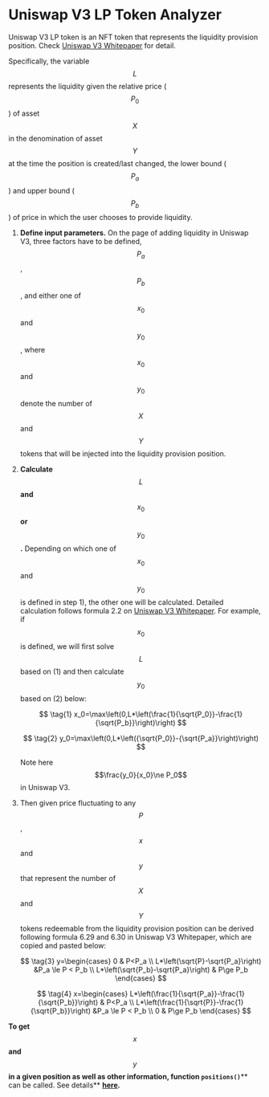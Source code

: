 # Uniswap V3 LP Token Analyzer

Uniswap V3 LP token is an NFT token that represents the liquidity provision position. Check [Uniswap V3 Whitepaper](https://uniswap.org/whitepaper-v3.pdf) for detail.

Specifically, the variable $$L$$ represents the liquidity given the relative price ($$P_0$$) of asset $$X$$ in the denomination of asset $$Y$$ at the time the position is created/last changed, the lower bound ($$P_a$$) and upper bound ($$P_b$$) of price in which the user chooses to provide liquidity.

1. **Define input parameters.** On the page of adding liquidity in Uniswap V3, three factors have to be defined, $$P_a$$, $$P_b$$ , and either one of $$x_0$$ and $$y_0$$, where $$x_0$$ and $$y_0$$ denote the number of $$X$$ and $$Y$$ tokens that will be injected into the liquidity provision position.
2.  **Calculate** $$L$$ **and** $$x_0$$ **or** $$y_0$$**.** Depending on which one of $$x_0$$ and $$y_0$$ is defined in step 1), the other one will be calculated. Detailed calculation follows formula 2.2 on [Uniswap V3 Whitepaper](https://uniswap.org/whitepaper-v3.pdf). For example, if $$x_0$$ is defined, we will first solve $$L$$ based on (1) and then calculate $$y_0$$ based on (2) below:

    $$
    \tag{1} x_0=\max\left(0,L*\left(\frac{1}{\sqrt{P_0}}-\frac{1}{\sqrt{P_b}}\right)\right)
    $$

    $$
    \tag{2} y_0=\max\left(0,L*\left({\sqrt{P_0}}-{\sqrt{P_a}}\right)\right)
    $$

    Note here $$\frac{y_0}{x_0}\ne P_0$$ in Uniswap V3.
3.  Then given price fluctuating to any $$P$$, $$x$$ and $$y$$ that represent the number of $$X$$ and $$Y$$ tokens redeemable from the liquidity provision position can be derived following formula 6.29 and 6.30 in Uniswap V3 Whitepaper, which are copied and pasted below:

    $$
    \tag{3} y=\begin{cases} 0 & P<P_a \\ L*\left(\sqrt{P}-\sqrt{P_a}\right) &P_a \le P < P_b \\ L*\left(\sqrt{P_b}-\sqrt{P_a}\right) & P\ge P_b \end{cases}
    $$

    $$
    \tag{4} x=\begin{cases} L*\left(\frac{1}{\sqrt{P_a}}-\frac{1}{\sqrt{P_b}}\right) & P<P_a \\ L*\left(\frac{1}{\sqrt{P}}-\frac{1}{\sqrt{P_b}}\right) &P_a \le P < P_b \\ 0 & P\ge P_b \end{cases}
    $$

**To get** $$x$$ **and** $$y$$ **in a given position as well as other information, function **<mark style="color:orange;">**`positions()`**</mark>** can be called. See details** [**here**](https://docs.uniswap.org/protocol/reference/periphery/interfaces/INonfungiblePositionManager)**.**
